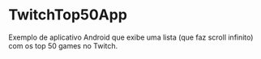 # TwitchTop50App
Exemplo de aplicativo Android que exibe uma lista (que faz scroll infinito) com os top 50 games no Twitch.
